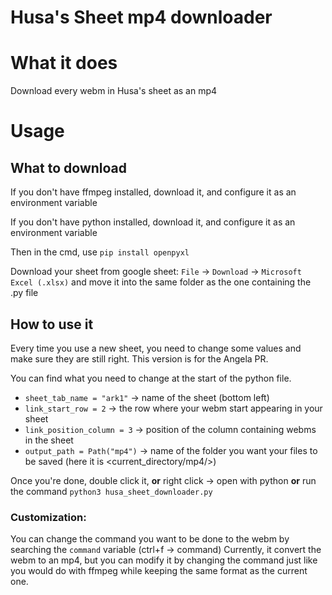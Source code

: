 # Husa's Sheet mp4 downloader

# What it does
Download every webm in Husa's sheet as an mp4

# Usage
## What to download
If you don't have ffmpeg installed, download it, and configure it as an environment variable

If you don't have python installed, download it, and configure it as an environment variable

Then in the cmd, use `pip install openpyxl`

Download your sheet from google sheet: `File` → `Download` → `Microsoft Excel (.xlsx)` and move it into the same folder as the one containing the .py file

## How to use it
Every time you use a new sheet, you need to change some values and make sure they are still right. This version is for the Angela PR. 

You can find what you need to change at the start of the python file.

- `sheet_tab_name = "ark1"`  -> name of the sheet (bottom left)
- `link_start_row = 2` -> the row where your webm start appearing in your sheet
- `link_position_column = 3`  -> position of the column containing webms in the sheet
- `output_path = Path("mp4")` -> name of the folder you want your files to be saved (here it is <current_directory/mp4/>)

Once you're done, double click it, **or** right click -> open with python
**or** run the command `python3 husa_sheet_downloader.py`

### Customization:

You can change the command you want to be done to the webm by searching the `command` variable (ctrl+f -> command)
Currently, it convert the webm to an mp4, but you can modify it by changing the command just like you would do with ffmpeg while keeping the same format as the current one.
